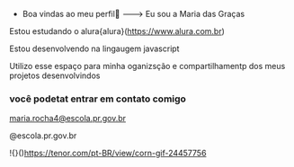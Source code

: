 - Boa vindas ao meu perfil💙
--->
Eu sou a Maria das Graças

Estou estudando o alura{alura}(https://www.alura.com.br)

Estou desenvolvendo na lingaugem javascript

Utilizo esse espaço para minha oganizsção e compartilhamentp dos meus projetos desenvolvindos

### você podetat entrar em contato comigo

maria.rocha4@escola.pr.gov.br

@escola.pr.gov.br

!{}()https://tenor.com/pt-BR/view/corn-gif-24457756
